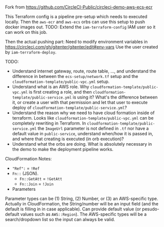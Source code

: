 Fork from https://github.com/CircleCI-Public/circleci-demo-aws-ecs-ecr

This Terraform config is a pipeline pre-setup which needs to executed locally. Then the `aws-ecr` and `aws-ecs` orbs can use this setup to push docker images out. TODO: Extend the `iam-terraform-config` IAM user so it can work on this job.

Then the actual pushing part: Need to modify environment variables in https://circleci.com/gh/gitenter/gitenter/edit#env-vars Use the user created by `iam-terraform-deploy`.

TODO:

- Understand internet gateway, route, route table, ..., and understand the difference in between the `ecs-setup/network.tf` setup and the `cloudformation-template/public-vpc.yml` setup.
- Understand what is an AWS role. Why `cloudformation-template/public-vpc.yml` is first creating a role, and then `cloudformation-template/public-service.yml` is using it? What's the difference between it, or create a user with that permission and let that user to execute deploy of `cloudformation-template/public-service.yml`?
- Understand the reason why we need to have cloud formation inside of terraform. Looks like `cloudformation-template/public-vpc.yml` can be completely rewriting in Terraform. In `cloudformation-template/public-service.yml` the `ImageUrl` parameter is not defined in `.tf` nor have a default value in `public-service`, understand when/how it is passed in, and where that creating is executed (in orb execution)?
- Understand what the orbs are doing. What is absolutely necessary in the demo to make the deployment pipeline works.

CloudFormation Notes:

- `"Ref":` = `!Ref`
- `Fn::` (JSON).
    - `Fn::GetAtt` = `!GetAtt`
    - `Fn::Join` = `!Join`
- Parameters

Parameter types can be (1) String, (2) Number, or (3) an AWS-specific type. Actually in CloudFormation, the String/number will be an input field (and the default is filling in in case applicable). Can provide default value (or pesudo-default values such as `AWS::Region`). The AWS-specific types will be a search/dropdown list so the input can always be valid.
